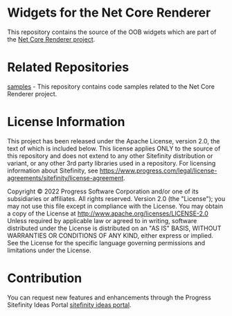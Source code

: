 Widgets for the Net Core Renderer
=======

This repository contains the source of the OOB widgets which are part of the [Net Core Renderer project](https://www.progress.com/documentation/sitefinity-cms/overview-renderer).

# Related Repositories

[samples](https://github.com/Sitefinity/sitefinity-aspnetcore-mvc-samples) - This repository contains code samples related to the Net Core Renderer project.

# License Information

This project has been released under the Apache License, version 2.0, the text of which is included below. This license applies ONLY to the source of this repository and does not extend to any other Sitefinity distribution or variant, or any other 3rd party libraries used in a repository. For licensing information about Sitefinity, see https://www.progress.com/legal/license-agreements/sitefinity/license-agreement.


Copyright © 2022 Progress Software Corporation and/or one of its subsidiaries or affiliates. All rights reserved. Version 2.0 (the "License"); you may not use this file except in compliance with the License. You may obtain a copy of the License at http://www.apache.org/licenses/LICENSE-2.0 Unless required by applicable law or agreed to in writing, software distributed under the License is distributed on an "AS IS" BASIS, WITHOUT WARRANTIES OR CONDITIONS OF ANY KIND, either express or implied. See the License for the specific language governing permissions and limitations under the License.

# Contribution
You can request new features and enhancements through the Progress Sitefinity Ideas Portal [sitefinity ideas portal](https://knowledgebase.progress.com/articles/Article/How-to-submit-a-Sitefinity-feature-request).
